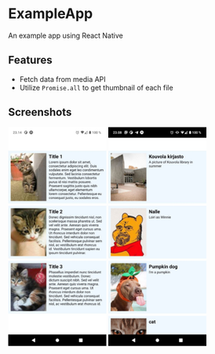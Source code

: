 # ExampleApp

An example app using React Native

## Features

- Fetch data from media API
- Utilize `Promise.all` to get thumbnail of each file

## Screenshots
<div>
<img src="./screenshots/assignment-1.jpg" alt="ass1" width="200"/>
<img src="./screenshots/assignment-3.jpg" alt="ass3" width="200"/>
</div>
